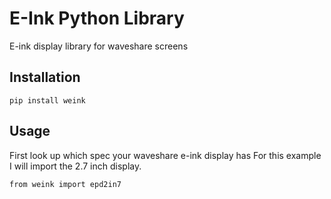 # E-Ink Python Library
E-ink display library for waveshare screens

## Installation
```
pip install weink
```

## Usage
First look up which spec your waveshare e-ink display has
For this example I will import the 2.7 inch display.
```
from weink import epd2in7
```
